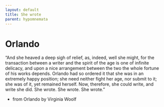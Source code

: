 ```yaml
---
layout: default
title: She wrote
parent: hypomnemata
---
```

# Orlando

“And she heaved a deep sigh of relief, as, indeed, well she might, for the transaction between a writer and the spirit of the age is one of infinite delicacy, and upon a nice arrangement between the two the whole fortune of his works depends. Orlando had so ordered it that she was in an extremely happy position; she need neither fight her age, nor submit to it; she was of it, yet remained herself. Now, therefore, she could write, and write she did. She wrote. She wrote. She wrote.”

- from Orlando by Virginia Woolf